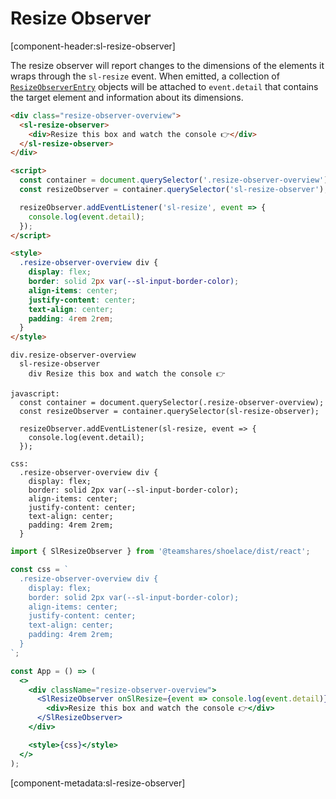 # Resize Observer

[component-header:sl-resize-observer]

The resize observer will report changes to the dimensions of the elements it wraps through the `sl-resize` event. When emitted, a collection of [`ResizeObserverEntry`](https://developer.mozilla.org/en-US/docs/Web/API/ResizeObserverEntry) objects will be attached to `event.detail` that contains the target element and information about its dimensions.

```html preview
<div class="resize-observer-overview">
  <sl-resize-observer>
    <div>Resize this box and watch the console 👉</div>
  </sl-resize-observer>
</div>

<script>
  const container = document.querySelector('.resize-observer-overview');
  const resizeObserver = container.querySelector('sl-resize-observer');

  resizeObserver.addEventListener('sl-resize', event => {
    console.log(event.detail);
  });
</script>

<style>
  .resize-observer-overview div {
    display: flex;
    border: solid 2px var(--sl-input-border-color);
    align-items: center;
    justify-content: center;
    text-align: center;
    padding: 4rem 2rem;
  }
</style>
```

```pug slim
div.resize-observer-overview
  sl-resize-observer
    div Resize this box and watch the console 👉

javascript:
  const container = document.querySelector(.resize-observer-overview);
  const resizeObserver = container.querySelector(sl-resize-observer);

  resizeObserver.addEventListener(sl-resize, event => {
    console.log(event.detail);
  });

css:
  .resize-observer-overview div {
    display: flex;
    border: solid 2px var(--sl-input-border-color);
    align-items: center;
    justify-content: center;
    text-align: center;
    padding: 4rem 2rem;
  }
```

```jsx react
import { SlResizeObserver } from '@teamshares/shoelace/dist/react';

const css = `
  .resize-observer-overview div {
    display: flex; 
    border: solid 2px var(--sl-input-border-color); 
    align-items: center; 
    justify-content: center;
    text-align: center;
    padding: 4rem 2rem;
  }
`;

const App = () => (
  <>
    <div className="resize-observer-overview">
      <SlResizeObserver onSlResize={event => console.log(event.detail)}>
        <div>Resize this box and watch the console 👉</div>
      </SlResizeObserver>
    </div>

    <style>{css}</style>
  </>
);
```

[component-metadata:sl-resize-observer]
